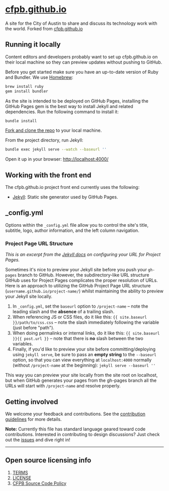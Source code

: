 # [cfpb.github.io](http://cfpb.github.io/)

A site for the City of Austin to share and discuss its technology work with the world. Forked from [cfpb.github.io](https://github.com/cfpb/cfpb.github.io)

## Running it locally

Content editors and developers probably want to set up cfpb.github.io on
their local machine so they can preview updates without pushing to GitHub.

Before you get started make sure you have an up-to-date version of Ruby and Bundler.
We use [Homebrew](http://brew.sh/):

```sh
brew install ruby
gem install bundler
```

As the site is intended to be deployed on GitHub Pages, installing the
GitHub Pages gem is the best way to install Jekyll and related dependencies.
Run the following command to install it:

```sh
bundle install
```

[Fork and clone the repo](https://help.github.com/articles/fork-a-repo/)
to your local machine.

From the project directory, run Jekyll:

```sh
bundle exec jekyll serve --watch --baseurl ''
```

Open it up in your browser: <http://localhost:4000/>


## Working with the front end

The cfpb.github.io project front end currently uses the following:

- [Jekyll](http://jekyllrb.com/): Static site generator used by GitHub Pages.

## _config.yml

Options within the `_config.yml` file allow you to control the site's title,
subtitle, logo, author information, and the left column navigation.

### Project Page URL Structure

_This is an excerpt from the
[Jekyll docs](http://jekyllrb.com/docs/github-pages/)
on configuring your URL for Project Pages._

Sometimes it's nice to preview your Jekyll site before you
push your `gh-pages` branch to GitHub.
However, the subdirectory-like URL structure GitHub uses for Project Pages
complicates the proper resolution of URLs.
Here is an approach to utilizing the GitHub Project Page URL structure
(`username.github.io/project-name/`) whilst maintaining
the ability to preview your Jekyll site locally.

1. In `_config.yml`, set the `baseurl` option to `/project-name`
   – note the leading slash and the **absence** of a trailing slash.
2. When referencing JS or CSS files, do it like this:
   `{{ site.baseurl }}/path/to/css.css` – note the slash immediately following
   the variable (just before "path").
3. When doing permalinks or internal links, do it like this:
   `{{ site.baseurl }}{{ post.url }}` – note that there is **no** slash
   between the two variables.
4. Finally, if you'd like to preview your site before committing/deploying
   using `jekyll serve`, be sure to pass an **empty string** to the `--baseurl`
   option, so that you can view everything at `localhost:4000` normally
   (without `/project-name` at the beginning): `jekyll serve --baseurl ''`

This way you can preview your site locally from the site root on localhost,
but when GitHub generates your pages from the gh-pages branch all the URLs
will start with `/project-name` and resolve properly.


## Getting involved

We welcome your feedback and contributions.
See the [contribution guidelines](CONTRIBUTING.md) for more details.

**Note:** Currently this file has standard language geared toward code contributions.
Interested in contributing to design discussions? Just check out the
[issues](https://github.com/cfpb/cfpb.github.io/issues) and dive right in!

----

## Open source licensing info
1. [TERMS](TERMS.md)
2. [LICENSE](LICENSE)
3. [CFPB Source Code Policy](https://github.com/cfpb/source-code-policy/)
